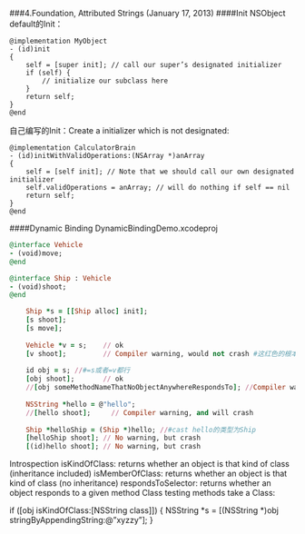 
###4.Foundation, Attributed Strings (January 17, 2013)
####Init
NSObject default的Init：
```
@implementation MyObject
- (id)init
{
    self = [super init]; // call our super’s designated initializer 
    if (self) {
        // initialize our subclass here
    }
    return self;
}
@end
```

自己编写的Init：Create a initializer which is not designated:
```
@implementation CalculatorBrain
- (id)initWithValidOperations:(NSArray *)anArray
{
    self = [self init]; // Note that we should call our own designated initializer
    self.validOperations = anArray; // will do nothing if self == nil
    return self;
}
@end
```

####Dynamic Binding 
DynamicBindingDemo.xcodeproj
```ruby
@interface Vehicle
- (void)move;
@end

@interface Ship : Vehicle
- (void)shoot;
@end

    Ship *s = [[Ship alloc] init];
    [s shoot];
    [s move];
    
    Vehicle *v = s;    // ok
    [v shoot];         // Compiler warning, would not crash #这红色的根本编译不通过
    
    id obj = s; //#=s或者=v都行
    [obj shoot];       // ok
    //[obj someMethodNameThatNoObjectAnywhereRespondsTo]; //Compiler warning. Compiler has never heard of this method.
    
    NSString *hello = @"hello";
    //[hello shoot];     // Compiler warning, and will crash
    
    Ship *helloShip = (Ship *)hello; //#cast hello的类型为Ship
    [helloShip shoot]; // No warning, but crash
    [(id)hello shoot]; // No warning, but crash
```

Introspection
isKindOfClass: returns whether an object is that kind of class (inheritance included)
isMemberOfClass: returns whether an object is that kind of class (no inheritance)
respondsToSelector: returns whether an object responds to a given method
Class testing methods take a Class:

if ([obj isKindOfClass:[NSString class]]) {
    NSString *s = [(NSString *)obj stringByAppendingString:@”xyzzy”];
}